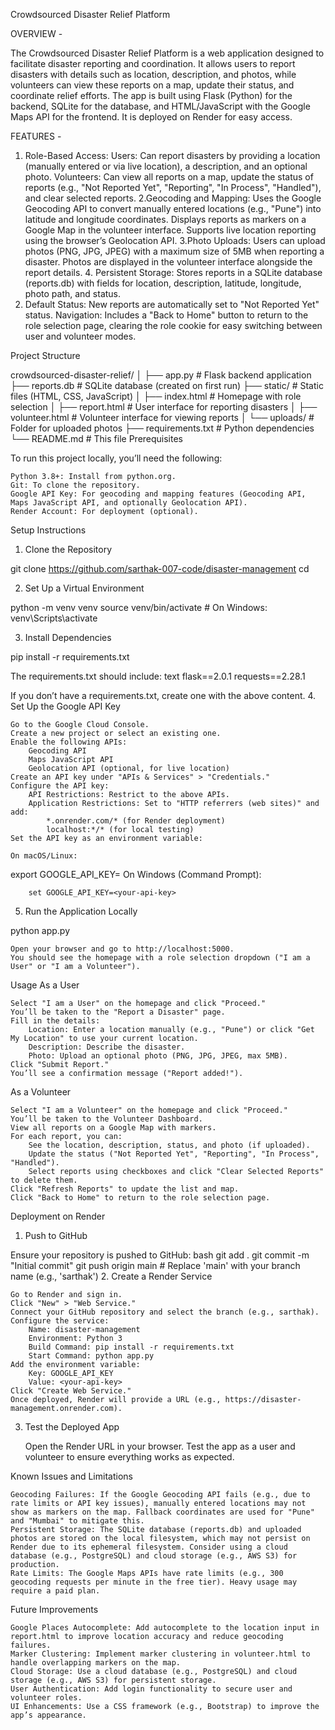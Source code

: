 Crowdsourced Disaster Relief Platform


 OVERVIEW - 

The Crowdsourced Disaster Relief Platform is a web application designed to facilitate disaster reporting and coordination. It allows users to report disasters with details such as location, description, and photos, while volunteers can view these reports on a map, update their status, and coordinate relief efforts. The app is built using Flask (Python) for the backend, SQLite for the database, and HTML/JavaScript with the Google Maps API for the frontend. It is deployed on Render for easy access.

 FEATURES - 

   1. Role-Based Access:
        Users: Can report disasters by providing a location (manually entered     or via live location), a description, and an optional photo.
        Volunteers: Can view all reports on a map, update the status of reports (e.g., "Not Reported Yet", "Reporting", "In Process", "Handled"), and clear      selected reports.
   2.Geocoding and Mapping:
        Uses the Google Geocoding API to convert manually entered locations (e.g., "Pune") into latitude and longitude coordinates.
        Displays reports as markers on a Google Map in the volunteer interface.
        Supports live location reporting using the browser’s Geolocation API.
    3.Photo Uploads:
        Users can upload photos (PNG, JPG, JPEG) with a maximum size of 5MB when reporting a disaster.
        Photos are displayed in the volunteer interface alongside the report details.
    4. Persistent Storage:
        Stores reports in a SQLite database (reports.db) with fields for location, description, latitude, longitude, photo path, and status.
   5. Default Status:
        New reports are automatically set to "Not Reported Yet" status.
    Navigation:
        Includes a "Back to Home" button to return to the role selection page, clearing the role cookie for easy switching between user and volunteer modes.

Project Structure

crowdsourced-disaster-relief/
│
├── app.py                  # Flask backend application
├── reports.db              # SQLite database (created on first run)
├── static/                 # Static files (HTML, CSS, JavaScript)
│   ├── index.html          # Homepage with role selection
│   ├── report.html         # User interface for reporting disasters
│   ├── volunteer.html      # Volunteer interface for viewing reports
│   └── uploads/            # Folder for uploaded photos
├── requirements.txt        # Python dependencies
└── README.md               # This file
Prerequisites

To run this project locally, you’ll need the following:

    Python 3.8+: Install from python.org.
    Git: To clone the repository.
    Google API Key: For geocoding and mapping features (Geocoding API, Maps JavaScript API, and optionally Geolocation API).
    Render Account: For deployment (optional).

Setup Instructions
1. Clone the Repository

git clone https://github.com/sarthak-007-code/disaster-management
cd <disaster-management>

2. Set Up a Virtual Environment

python -m venv venv
source venv/bin/activate  # On Windows: venv\Scripts\activate

3. Install Dependencies

pip install -r requirements.txt

The requirements.txt should include:
text
flask==2.0.1
requests==2.28.1

If you don’t have a requirements.txt, create one with the above content.
4. Set Up the Google API Key

    Go to the Google Cloud Console.
    Create a new project or select an existing one.
    Enable the following APIs:
        Geocoding API
        Maps JavaScript API
        Geolocation API (optional, for live location)
    Create an API key under "APIs & Services" > "Credentials."
    Configure the API key:
        API Restrictions: Restrict to the above APIs.
        Application Restrictions: Set to "HTTP referrers (web sites)" and add:
            *.onrender.com/* (for Render deployment)
            localhost:*/* (for local testing)
    Set the API key as an environment variable:
        
    On macOS/Linux:
export GOOGLE_API_KEY=<your-api-key>
On Windows (Command Prompt):

        set GOOGLE_API_KEY=<your-api-key>

5. Run the Application Locally

python app.py

    Open your browser and go to http://localhost:5000.
    You should see the homepage with a role selection dropdown ("I am a User" or "I am a Volunteer").

Usage
As a User

    Select "I am a User" on the homepage and click "Proceed."
    You’ll be taken to the "Report a Disaster" page.
    Fill in the details:
        Location: Enter a location manually (e.g., "Pune") or click "Get My Location" to use your current location.
        Description: Describe the disaster.
        Photo: Upload an optional photo (PNG, JPG, JPEG, max 5MB).
    Click "Submit Report."
    You’ll see a confirmation message ("Report added!").

As a Volunteer

    Select "I am a Volunteer" on the homepage and click "Proceed."
    You’ll be taken to the Volunteer Dashboard.
    View all reports on a Google Map with markers.
    For each report, you can:
        See the location, description, status, and photo (if uploaded).
        Update the status ("Not Reported Yet", "Reporting", "In Process", "Handled").
        Select reports using checkboxes and click "Clear Selected Reports" to delete them.
    Click "Refresh Reports" to update the list and map.
    Click "Back to Home" to return to the role selection page.

Deployment on Render
1. Push to GitHub

Ensure your repository is pushed to GitHub:
bash
git add .
git commit -m "Initial commit"
git push origin main  # Replace 'main' with your branch name (e.g., 'sarthak')
2. Create a Render Service

    Go to Render and sign in.
    Click "New" > "Web Service."
    Connect your GitHub repository and select the branch (e.g., sarthak).
    Configure the service:
        Name: disaster-management
        Environment: Python 3
        Build Command: pip install -r requirements.txt
        Start Command: python app.py
    Add the environment variable:
        Key: GOOGLE_API_KEY
        Value: <your-api-key>
    Click "Create Web Service."
    Once deployed, Render will provide a URL (e.g., https://disaster-management.onrender.com).

3. Test the Deployed App

    Open the Render URL in your browser.
    Test the app as a user and volunteer to ensure everything works as expected.

Known Issues and Limitations

    Geocoding Failures: If the Google Geocoding API fails (e.g., due to rate limits or API key issues), manually entered locations may not show as markers on the map. Fallback coordinates are used for "Pune" and "Mumbai" to mitigate this.
    Persistent Storage: The SQLite database (reports.db) and uploaded photos are stored on the local filesystem, which may not persist on Render due to its ephemeral filesystem. Consider using a cloud database (e.g., PostgreSQL) and cloud storage (e.g., AWS S3) for production.
    Rate Limits: The Google Maps APIs have rate limits (e.g., 300 geocoding requests per minute in the free tier). Heavy usage may require a paid plan.

Future Improvements

    Google Places Autocomplete: Add autocomplete to the location input in report.html to improve location accuracy and reduce geocoding failures.
    Marker Clustering: Implement marker clustering in volunteer.html to handle overlapping markers on the map.
    Cloud Storage: Use a cloud database (e.g., PostgreSQL) and cloud storage (e.g., AWS S3) for persistent storage.
    User Authentication: Add login functionality to secure user and volunteer roles.
    UI Enhancements: Use a CSS framework (e.g., Bootstrap) to improve the app’s appearance.
